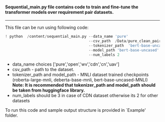 #### Sequential_main.py file contains code to train and fine-tune the transformer models over requirement pair datasets.
---

This file can be run using following code:

```python
! python  /content/sequential_main.py --data_name 'pure'
                                      --csv_path  /Data/pure_clean_pairs.csv
                                      --tokenizer_path  'bert-base-uncased'
                                      --model_path 'bert-base-uncased'
                                      --num_labels 2
```

* data_name choices ['pure','open','wv','cdn','cn','uav']
* csv_path - path to the dataset.
* tokenizer_path and model_path - MNLI dataset trained checkpoints (roberta-large-mnli, deberta-base-mnli, bert-base-uncased-MNLI) 
**Note: It is recommended that tokenizer_path and model_path should be taken from huggingface library.** 
* num_labels should be 3 in case of CDN dataset otherwise its 2 for other datasets

To run this code and sample output structure is provided in `Example' folder. 
